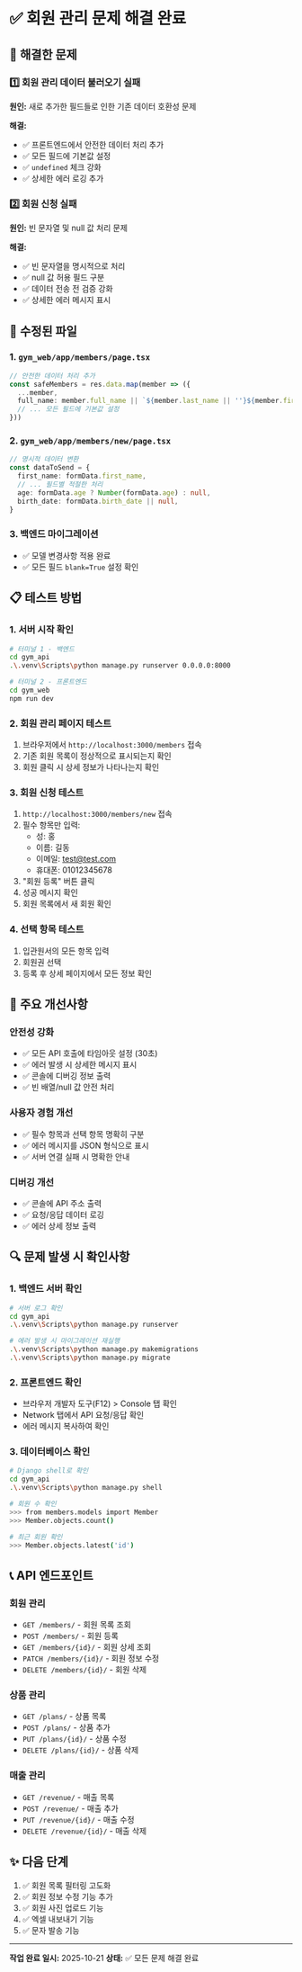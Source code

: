 # ✅ 회원 관리 문제 해결 완료

## 🔧 해결한 문제

### 1️⃣ 회원 관리 데이터 불러오기 실패
**원인:** 새로 추가한 필드들로 인한 기존 데이터 호환성 문제

**해결:**
- ✅ 프론트엔드에서 안전한 데이터 처리 추가
- ✅ 모든 필드에 기본값 설정
- ✅ `undefined` 체크 강화
- ✅ 상세한 에러 로깅 추가

### 2️⃣ 회원 신청 실패
**원인:** 빈 문자열 및 null 값 처리 문제

**해결:**
- ✅ 빈 문자열을 명시적으로 처리
- ✅ null 값 허용 필드 구분
- ✅ 데이터 전송 전 검증 강화
- ✅ 상세한 에러 메시지 표시

## 🚀 수정된 파일

### 1. `gym_web/app/members/page.tsx`
```typescript
// 안전한 데이터 처리 추가
const safeMembers = res.data.map(member => ({
  ...member,
  full_name: member.full_name || `${member.last_name || ''}${member.first_name || ''}`,
  // ... 모든 필드에 기본값 설정
}))
```

### 2. `gym_web/app/members/new/page.tsx`
```typescript
// 명시적 데이터 변환
const dataToSend = {
  first_name: formData.first_name,
  // ... 필드별 적절한 처리
  age: formData.age ? Number(formData.age) : null,
  birth_date: formData.birth_date || null,
}
```

### 3. 백엔드 마이그레이션
- ✅ 모델 변경사항 적용 완료
- ✅ 모든 필드 `blank=True` 설정 확인

## 📋 테스트 방법

### 1. 서버 시작 확인
```bash
# 터미널 1 - 백엔드
cd gym_api
.\.venv\Scripts\python manage.py runserver 0.0.0.0:8000

# 터미널 2 - 프론트엔드  
cd gym_web
npm run dev
```

### 2. 회원 관리 페이지 테스트
1. 브라우저에서 `http://localhost:3000/members` 접속
2. 기존 회원 목록이 정상적으로 표시되는지 확인
3. 회원 클릭 시 상세 정보가 나타나는지 확인

### 3. 회원 신청 테스트
1. `http://localhost:3000/members/new` 접속
2. 필수 항목만 입력:
   - 성: 홍
   - 이름: 길동
   - 이메일: test@test.com
   - 휴대폰: 01012345678
3. "회원 등록" 버튼 클릭
4. 성공 메시지 확인
5. 회원 목록에서 새 회원 확인

### 4. 선택 항목 테스트
1. 입관원서의 모든 항목 입력
2. 회원권 선택
3. 등록 후 상세 페이지에서 모든 정보 확인

## 🎯 주요 개선사항

### 안전성 강화
- ✅ 모든 API 호출에 타임아웃 설정 (30초)
- ✅ 에러 발생 시 상세한 메시지 표시
- ✅ 콘솔에 디버깅 정보 출력
- ✅ 빈 배열/null 값 안전 처리

### 사용자 경험 개선
- ✅ 필수 항목과 선택 항목 명확히 구분
- ✅ 에러 메시지를 JSON 형식으로 표시
- ✅ 서버 연결 실패 시 명확한 안내

### 디버깅 개선
- ✅ 콘솔에 API 주소 출력
- ✅ 요청/응답 데이터 로깅
- ✅ 에러 상세 정보 출력

## 🔍 문제 발생 시 확인사항

### 1. 백엔드 서버 확인
```bash
# 서버 로그 확인
cd gym_api
.\.venv\Scripts\python manage.py runserver

# 에러 발생 시 마이그레이션 재실행
.\.venv\Scripts\python manage.py makemigrations
.\.venv\Scripts\python manage.py migrate
```

### 2. 프론트엔드 확인
- 브라우저 개발자 도구(F12) > Console 탭 확인
- Network 탭에서 API 요청/응답 확인
- 에러 메시지 복사하여 확인

### 3. 데이터베이스 확인
```bash
# Django shell로 확인
cd gym_api
.\.venv\Scripts\python manage.py shell

# 회원 수 확인
>>> from members.models import Member
>>> Member.objects.count()

# 최근 회원 확인
>>> Member.objects.latest('id')
```

## 📞 API 엔드포인트

### 회원 관리
- `GET /members/` - 회원 목록 조회
- `POST /members/` - 회원 등록
- `GET /members/{id}/` - 회원 상세 조회
- `PATCH /members/{id}/` - 회원 정보 수정
- `DELETE /members/{id}/` - 회원 삭제

### 상품 관리
- `GET /plans/` - 상품 목록
- `POST /plans/` - 상품 추가
- `PUT /plans/{id}/` - 상품 수정
- `DELETE /plans/{id}/` - 상품 삭제

### 매출 관리
- `GET /revenue/` - 매출 목록
- `POST /revenue/` - 매출 추가
- `PUT /revenue/{id}/` - 매출 수정
- `DELETE /revenue/{id}/` - 매출 삭제

## ✨ 다음 단계

1. ✅ 회원 목록 필터링 고도화
2. ✅ 회원 정보 수정 기능 추가
3. ✅ 회원 사진 업로드 기능
4. ✅ 엑셀 내보내기 기능
5. ✅ 문자 발송 기능

---

**작업 완료 일시:** 2025-10-21
**상태:** ✅ 모든 문제 해결 완료





